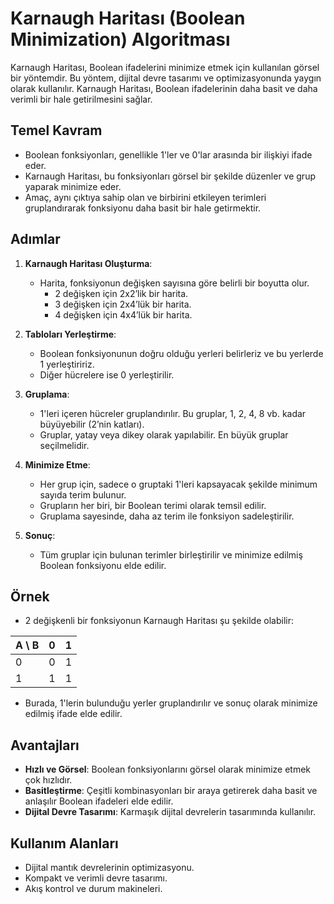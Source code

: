 # Karnaugh Haritası (Boolean Minimization) Algoritması

Karnaugh Haritası, Boolean ifadelerini minimize etmek için kullanılan görsel bir yöntemdir. Bu yöntem, dijital devre tasarımı ve optimizasyonunda yaygın olarak kullanılır. Karnaugh Haritası, Boolean ifadelerinin daha basit ve daha verimli bir hale getirilmesini sağlar.

## Temel Kavram

- Boolean fonksiyonları, genellikle 1'ler ve 0'lar arasında bir ilişkiyi ifade eder.
- Karnaugh Haritası, bu fonksiyonları görsel bir şekilde düzenler ve grup yaparak minimize eder.
- Amaç, aynı çıktıya sahip olan ve birbirini etkileyen terimleri gruplandırarak fonksiyonu daha basit bir hale getirmektir.

## Adımlar

1. **Karnaugh Haritası Oluşturma**:
   - Harita, fonksiyonun değişken sayısına göre belirli bir boyutta olur.
     - 2 değişken için 2x2’lik bir harita.
     - 3 değişken için 2x4’lük bir harita.
     - 4 değişken için 4x4’lük bir harita.

2. **Tabloları Yerleştirme**:
   - Boolean fonksiyonunun doğru olduğu yerleri belirleriz ve bu yerlerde 1 yerleştiririz.
   - Diğer hücrelere ise 0 yerleştirilir.

3. **Gruplama**:
   - 1'leri içeren hücreler gruplandırılır. Bu gruplar, 1, 2, 4, 8 vb. kadar büyüyebilir (2’nin katları).
   - Gruplar, yatay veya dikey olarak yapılabilir. En büyük gruplar seçilmelidir.

4. **Minimize Etme**:
   - Her grup için, sadece o gruptaki 1'leri kapsayacak şekilde minimum sayıda terim bulunur.
   - Grupların her biri, bir Boolean terimi olarak temsil edilir.
   - Gruplama sayesinde, daha az terim ile fonksiyon sadeleştirilir.

5. **Sonuç**:
   - Tüm gruplar için bulunan terimler birleştirilir ve minimize edilmiş Boolean fonksiyonu elde edilir.

## Örnek

- 2 değişkenli bir fonksiyonun Karnaugh Haritası şu şekilde olabilir:

| A \ B | 0  | 1  |
|------|----|----|
| 0    | 0  | 1  |
| 1    | 1  | 1  |

- Burada, 1'lerin bulunduğu yerler gruplandırılır ve sonuç olarak minimize edilmiş ifade elde edilir.

## Avantajları

- **Hızlı ve Görsel**: Boolean fonksiyonlarını görsel olarak minimize etmek çok hızlıdır.
- **Basitleştirme**: Çeşitli kombinasyonları bir araya getirerek daha basit ve anlaşılır Boolean ifadeleri elde edilir.
- **Dijital Devre Tasarımı**: Karmaşık dijital devrelerin tasarımında kullanılır.

## Kullanım Alanları

- Dijital mantık devrelerinin optimizasyonu.
- Kompakt ve verimli devre tasarımı.
- Akış kontrol ve durum makineleri.
